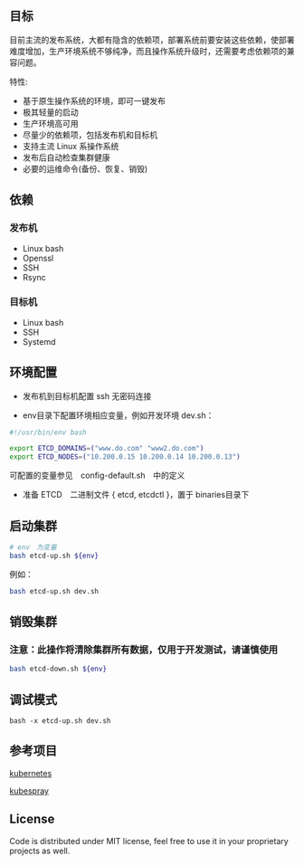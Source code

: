## 目标

目前主流的发布系统，大都有隐含的依赖项，部署系统前要安装这些依赖，使部署难度增加，生产环境系统不够纯净，而且操作系统升级时，还需要考虑依赖项的兼容问题。

特性:
- 基于原生操作系统的环境，即可一键发布
- 极其轻量的启动
- 生产环境高可用
- 尽量少的依赖项，包括发布机和目标机
- 支持主流 Linux 系操作系统
- 发布后自动检查集群健康
- 必要的运维命令(备份、恢复、销毁)

## 依赖

### 发布机

- Linux bash
- Openssl
- SSH
- Rsync

### 目标机

- Linux bash
- SSH
- Systemd

## 环境配置

- 发布机到目标机配置 ssh 无密码连接

- env目录下配置环境相应变量，例如开发环境 dev.sh：

```bash
#!/usr/bin/env bash

export ETCD_DOMAINS=("www.do.com" "www2.do.com")
export ETCD_NODES=("10.200.0.15 10.200.0.14 10.200.0.13")
```

可配置的变量参见　config-default.sh　中的定义

- 准备 ETCD　二进制文件 { etcd, etcdctl }，置于 binaries目录下

## 启动集群

```bash
# env　为变量
bash etcd-up.sh ${env}
```

例如：

```bash
bash etcd-up.sh dev.sh
```

## 销毁集群

### **注意：此操作将清除集群所有数据，仅用于开发测试，请谨慎使用**


```bash
bash etcd-down.sh ${env}
```

## 调试模式

```
bash -x etcd-up.sh dev.sh
```

## 参考项目

[kubernetes](https://github.com/kubernetes/kubernetes)

[kubespray](https://github.com/kubernetes-incubator/kubespray)

## License

Code is distributed under MIT license, feel free to use it in your proprietary projects as well.